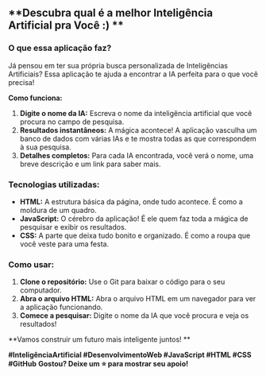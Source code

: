 ## **Descubra qual é a melhor Inteligência Artificial pra Você :)  **

### **O que essa aplicação faz?**

Já pensou em ter sua própria busca personalizada de Inteligências Artificiais? Essa aplicação te ajuda a encontrar a IA perfeita para o que você precisa! 

**Como funciona:**

1. **Digite o nome da IA:** Escreva o nome da inteligência artificial que você procura no campo de pesquisa.
2. **Resultados instantâneos:** A mágica acontece! A aplicação vasculha um banco de dados com várias IAs e te mostra todas as que correspondem à sua pesquisa.
3. **Detalhes completos:** Para cada IA encontrada, você verá o nome, uma breve descrição e um link para saber mais.

### **Tecnologias utilizadas:**

* **HTML:** A estrutura básica da página, onde tudo acontece. É como a moldura de um quadro.
* **JavaScript:** O cérebro da aplicação! É ele quem faz toda a mágica de pesquisar e exibir os resultados.
* **CSS:** A parte que deixa tudo bonito e organizado. É como a roupa que você veste para uma festa.

### **Como usar:**

1. **Clone o repositório:** Use o Git para baixar o código para o seu computador.
2. **Abra o arquivo HTML:** Abra o arquivo HTML em um navegador para ver a aplicação funcionando.
3. **Comece a pesquisar:** Digite o nome da IA que você procura e veja os resultados!

**Vamos construir um futuro mais inteligente juntos! **

**#InteligênciaArtificial #DesenvolvimentoWeb #JavaScript #HTML #CSS #GitHub**
**Gostou? Deixe um ⭐ para mostrar seu apoio!**

